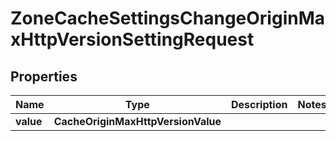 

# ZoneCacheSettingsChangeOriginMaxHttpVersionSettingRequest


## Properties

| Name | Type | Description | Notes |
|------------ | ------------- | ------------- | -------------|
|**value** | **CacheOriginMaxHttpVersionValue** |  |  |



